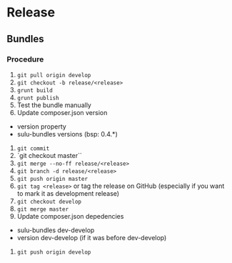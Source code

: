 # Release

## Bundles

### Procedure

1. `git pull origin develop`
1. `git checkout -b release/<release>`
1. `grunt build`
1. `grunt publish`
1. Test the bundle manually
1. Update composer.json version
  * version property
  * sulu-bundles versions (bsp: 0.4.*)
1. `git commit`
1. `git checkout master``
1. `git merge --no-ff release/<release>`
1. `git branch -d release/<release>`
1. `git push origin master`
1. `git tag <release>` or tag the release on GitHub (especially if you want to mark it as development release)
1. `git checkout develop`
1. `git merge master`
1. Update composer.json depedencies
  * sulu-bundles dev-develop
  * version dev-develop (if it was before dev-develop)
1. `git push origin develop`
